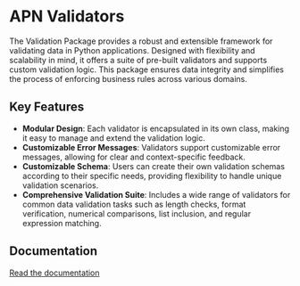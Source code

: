 # APN Validators

The Validation Package provides a robust and extensible framework for validating data in Python applications. Designed with flexibility and scalability in mind, it offers a suite of pre-built validators and supports custom validation logic. This package ensures data integrity and simplifies the process of enforcing business rules across various domains.


## Key Features

- **Modular Design**: Each validator is encapsulated in its own class, making it easy to manage and extend the validation logic.
- **Customizable Error Messages**: Validators support customizable error messages, allowing for clear and context-specific feedback.
- **Customizable Schema**: Users can create their own validation schemas according to their specific needs, providing flexibility to handle unique validation scenarios.
- **Comprehensive Validation Suite**: Includes a wide range of validators for common data validation tasks such as length checks, format verification, numerical comparisons, list inclusion, and regular expression matching.


## Documentation
[Read the documentation](https://agungpn.github.io/apn-validators/)
